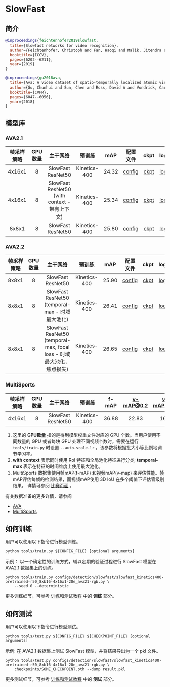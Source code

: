 # SlowFast

## 简介

<!-- [ALGORITHM] -->

```BibTeX
@inproceedings{feichtenhofer2019slowfast,
  title={Slowfast networks for video recognition},
  author={Feichtenhofer, Christoph and Fan, Haoqi and Malik, Jitendra and He, Kaiming},
  booktitle={ICCV},
  pages={6202--6211},
  year={2019}
}
```

```BibTeX
@inproceedings{gu2018ava,
  title={Ava: A video dataset of spatio-temporally localized atomic visual actions},
  author={Gu, Chunhui and Sun, Chen and Ross, David A and Vondrick, Carl and Pantofaru, Caroline and Li, Yeqing and Vijayanarasimhan, Sudheendra and Toderici, George and Ricco, Susanna and Sukthankar, Rahul and others},
  booktitle={CVPR},
  pages={6047--6056},
  year={2018}
}
```

## 模型库

### AVA2.1

| 帧采样策略 | GPU数量 |                 主干网络                  |    预训练    |  mAP  |                  配置文件                  |                    ckpt                    |                    log                    |
| :--------: | :-----: | :---------------------------------------: | :----------: | :---: | :----------------------------------------: | :----------------------------------------: | :---------------------------------------: |
|   4x16x1   |    8    |             SlowFast ResNet50             | Kinetics-400 | 24.32 | [config](/configs/detection/slowfast/slowfast_kinetics400-pretrained-r50_8xb16-4x16x1-20e_ava21-rgb.py) | [ckpt](https://download.openmmlab.com/mmaction/v1.0/detection/slowfast/slowfast_kinetics400-pretrained-r50_8xb16-4x16x1-20e_ava21-rgb/slowfast_kinetics400-pretrained-r50_8xb16-4x16x1-20e_ava21-rgb_20220906-5180ea3c.pth) | [log](https://download.openmmlab.com/mmaction/v1.0/detection/slowfast/slowfast_kinetics400-pretrained-r50_8xb16-4x16x1-20e_ava21-rgb/slowfast_kinetics400-pretrained-r50_8xb16-4x16x1-20e_ava21-rgb.log) |
|   4x16x1   |    8    | SlowFast ResNet50 (with context - 带有上下文) | Kinetics-400 | 25.34 | [config](/configs/detection/slowfast/slowfast_kinetics400-pretrained-r50-context_8xb16-4x16x1-20e_ava21-rgb.py) | [ckpt](https://download.openmmlab.com/mmaction/v1.0/detection/slowfast/slowfast_kinetics400-pretrained-r50-context_8xb16-4x16x1-20e_ava21-rgb/slowfast_kinetics400-pretrained-r50-context_8xb16-4x16x1-20e_ava21-rgb_20220906-5bb4f6f2.pth) | [log](https://download.openmmlab.com/mmaction/v1.0/detection/slowfast/slowfast_kinetics400-pretrained-r50-context_8xb16-4x16x1-20e_ava21-rgb/slowfast_kinetics400-pretrained-r50-context_8xb16-4x16x1-20e_ava21-rgb.log) |
|   8x8x1    |    8    |             SlowFast ResNet50             | Kinetics-400 | 25.80 | [config](/configs/detection/slowfast/slowfast_kinetics400-pretrained-r50_8xb8-8x8x1-20e_ava21-rgb.py) | [ckpt](https://download.openmmlab.com/mmaction/v1.0/detection/slowfast/slowfast_kinetics400-pretrained-r50_8xb8-8x8x1-20e_ava21-rgb/slowfast_kinetics400-pretrained-r50_8xb8-8x8x1-20e_ava21-rgb_20220906-39133ec7.pth) | [log](https://download.openmmlab.com/mmaction/v1.0/detection/slowfast/slowfast_kinetics400-pretrained-r50_8xb8-8x8x1-20e_ava21-rgb/slowfast_kinetics400-pretrained-r50_8xb8-8x8x1-20e_ava21-rgb.log) |

### AVA2.2

| 帧采样策略 | GPU数量 |                 主干网络                  |    预训练    |  mAP  |                  配置文件                  |                    ckpt                    |                    log                    |
| :--------: | :-----: | :---------------------------------------: | :----------: | :---: | :----------------------------------------: | :----------------------------------------: | :---------------------------------------: |
|   8x8x1    |    8    |             SlowFast ResNet50             | Kinetics-400 | 25.90 | [config](/configs/detection/slowfast/slowfast_kinetics400-pretrained-r50_8xb6-8x8x1-cosine-10e_ava22-rgb.py) | [ckpt](https://download.openmmlab.com/mmaction/v1.0/detection/slowfast/slowfast_kinetics400-pretrained-r50_8xb6-8x8x1-cosine-10e_ava22-rgb/slowfast_kinetics400-pretrained-r50_8xb6-8x8x1-cosine-10e_ava22-rgb_20220906-d934a48f.pth) | [log](https://download.openmmlab.com/mmaction/v1.0/detection/slowfast/slowfast_kinetics400-pretrained-r50_8xb6-8x8x1-cosine-10e_ava22-rgb/slowfast_kinetics400-pretrained-r50_8xb6-8x8x1-cosine-10e_ava22-rgb.log) |
|   8x8x1    |    8    | SlowFast ResNet50 (temporal-max - 时域最大池化) | Kinetics-400 | 26.41 | [config](/configs/detection/slowfast/slowfast_kinetics400-pretrained-r50-temporal-max_8xb6-8x8x1-cosine-10e_ava22-rgb.py) | [ckpt](https://download.openmmlab.com/mmaction/v1.0/detection/slowfast/slowfast_kinetics400-pretrained-r50-temporal-max_8xb6-8x8x1-cosine-10e_ava22-rgb/slowfast_kinetics400-pretrained-r50-temporal-max_8xb6-8x8x1-cosine-10e_ava22-rgb_20220906-13a9078e.pth) | [log](https://download.openmmlab.com/mmaction/v1.0/detection/slowfast/slowfast_kinetics400-pretrained-r50-temporal-max_8xb6-8x8x1-cosine-10e_ava22-rgb/slowfast_kinetics400-pretrained-r50-temporal-max_8xb6-8x8x1-cosine-10e_ava22-rgb.log) |
|   8x8x1    |    8    | SlowFast ResNet50 (temporal-max, focal loss - 时域最大池化，焦点损失) | Kinetics-400 | 26.65 | [config](/configs/detection/slowfast/slowfast_r50-k400-pre-temporal-max-focal-alpha3-gamma1_8xb6-8x8x1-cosine-10e_ava22-rgb.py) | [ckpt](https://download.openmmlab.com/mmaction/v1.0/detection/slowfast/slowfast_r50-k400-pre-temporal-max-focal-alpha3-gamma1_8xb6-8x8x1-cosine-10e_ava22-rgb/slowfast_r50-k400-pre-temporal-max-focal-alpha3-gamma1_8xb6-8x8x1-cosine-10e_ava22-rgb_20220906-dd59e26f.pth) | [log](https://download.openmmlab.com/mmaction/v1.0/detection/slowfast/slowfast_r50-k400-pre-temporal-max-focal-alpha3-gamma1_8xb6-8x8x1-cosine-10e_ava22-rgb/slowfast_r50-k400-pre-temporal-max-focal-alpha3-gamma1_8xb6-8x8x1-cosine-10e_ava22-rgb.log) |

### MultiSports

| 帧采样策略 | GPU数量 |     主干网络      |    预训练    | f-mAP | v-mAP@0.2 | v-mAP@0.5 | v-mAP@0.1:0.9 | GPU内存(M) |               配置文件               |                 ckpt                 |                 log                  |
| :--------: | :-----: | :---------------: | :----------: | :---: | :-------: | :-------: | :-----------: | :--------: | :----------------------------------: | :----------------------------------: | :----------------------------------: |
|   4x16x1   |    8    | SlowFast ResNet50 | Kinetics-400 | 36.88 |   22.83   |   16.9    |     14.74     |   18618    | [config](/configs/detection/slowfast/slowfast_kinetics400-pretrained-r50_8xb16-4x16x1-8e_multisports-rgb.py) | [ckpt](https://download.openmmlab.com/mmaction/v1.0/detection/slowfast/slowfast_kinetics400-pretrained-r50_8xb16-4x16x1-8e_multisports-rgb/slowfast_kinetics400-pretrained-r50_8xb16-4x16x1-8e_multisports-rgb_20230320-af666368.pth) | [log](https://download.openmmlab.com/mmaction/v1.0/detection/slowfast/slowfast_kinetics400-pretrained-r50_8xb16-4x16x1-8e_multisports-rgb/slowfast_kinetics400-pretrained-r50_8xb16-4x16x1-8e_multisports-rgb.log) |

1. 这里的 **GPU数量** 指的是得到模型权重文件对应的 GPU 个数。当用户使用不同数量的 GPU 或者每块 GPU 处理不同视频个数时，需要在运行 `tools/train.py` 时设置 `--auto-scale-lr` ，该参数将根据批大小等比例地调节学习率。
2. **with context** 表示同时使用 RoI 特征和全局池化特征进行分类; **temporal-max** 表示在特征的时间维度上使用最大池化。
3. MultiSports 数据集使用帧mAP(f-mAP) 和视频mAP(v-map) 来评估性能。帧mAP评估每帧的检测结果，而视频mAP使用 3D IoU 在多个阈值下评估管级别结果。 详情可参阅 [比赛页面](https://codalab.lisn.upsaclay.fr/competitions/3736#learn_the_details-evaluation) 。

有关数据准备的更多详情，请参阅

- [AVA](/tools/data/ava/README_zh-CN.md)
- [MultiSports](/tools/data/multisports/README_zh-CN.md)

## 如何训练

用户可以使用以下指令进行模型训练。

```shell
python tools/train.py ${CONFIG_FILE} [optional arguments]
```

示例： 以一个确定性的训练方式，辅以定期的验证过程进行 SlowFast 模型在 AVA2.1 数据集上的训练。

```shell
python tools/train.py configs/detection/slowfast/slowfast_kinetics400-pretrained-r50_8xb16-4x16x1-20e_ava21-rgb.py \
    --seed 0 --deterministic
```

更多训练细节，可参考 [训练和测试教程](/docs/zh_cn/user_guides/train_test.md) 中的 **训练** 部分。

## 如何测试

用户可以使用以下指令进行模型测试。

```shell
python tools/test.py ${CONFIG_FILE} ${CHECKPOINT_FILE} [optional arguments]
```

示例: 在 AVA2.1 数据集上测试 SlowFast 模型，并将结果导出为一个 pkl 文件。

```shell
python tools/test.py configs/detection/slowfast/slowfast_kinetics400-pretrained-r50_8xb16-4x16x1-20e_ava21-rgb.py \
    checkpoints/SOME_CHECKPOINT.pth --dump result.pkl
```

更多测试细节，可参考 [训练和测试教程](/docs/zh_cn/user_guides/train_test.md) 中的 **测试** 部分。
